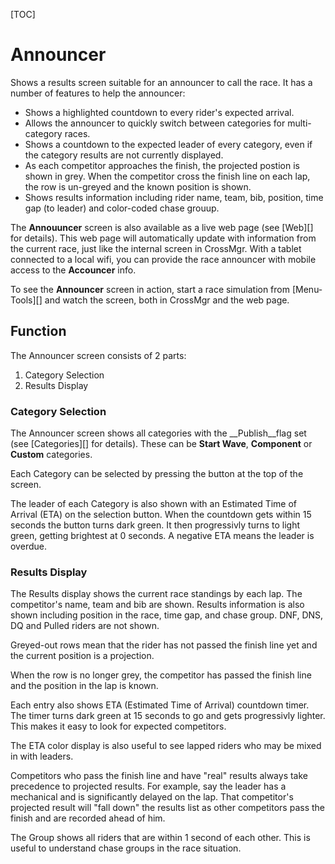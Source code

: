 [TOC]

# Announcer
Shows a results screen suitable for an announcer to call the race.  It has a number of features to help the announcer:
* Shows a highlighted countdown to every rider's expected arrival.
* Allows the announcer to quickly switch between categories for multi-category races.
* Shows a countdown to the expected leader of every category, even if the category results are not currently displayed.
* As each competitor approaches the finish, the projected postion is shown in grey.  When the competitor cross the finish line on each lap, the row is un-greyed and the known position is shown.
* Shows results information including rider name, team, bib, position, time gap (to leader) and color-coded chase grouup.

The __Annouuncer__ screen is also available as a live web page (see [Web][] for details).  This web page will automatically update with information from the current race, just like the internal screen in CrossMgr.  With a tablet connected to a local wifi, you can provide the race announcer with mobile access to the __Accouncer__ info.

To see the __Announcer__ screen in action, start a race simulation from [Menu-Tools][] and watch the screen, both in CrossMgr and the web page.

## Function

The Announcer screen consists of 2 parts:
1. Category Selection
1. Results Display

### Category Selection

The Announcer screen shows all categories with the __Publish__flag set (see [Categories][] for details).
These can be __Start Wave__, __Component__ or __Custom__ categories.

Each Category can be selected by pressing the button at the top of the screen.

The leader of each Category is also shown with an Estimated Time of Arrival (ETA) on the selection button.
When the countdown gets within 15 seconds the button turns dark green.
It then progressivly turns to light green, getting brightest at 0 seconds.
A negative ETA means the leader is overdue.

### Results Display

The Results display shows the current race standings by each lap.  The competitor's name, team and bib are shown.  Results information is also shown including position in the race, time gap, and chase group.  DNF, DNS, DQ and Pulled riders are not shown.

Greyed-out rows mean that the rider has not passed the finish line yet and the current position is a projection.

When the row is no longer grey, the competitor has passed the finish line and the position in the lap is known.

Each entry also shows ETA (Estimated Time of Arrival) countdown timer.  The timer turns dark green at 15 seconds to go and gets progressivly lighter.  This makes it easy to look for expected competitors.

The ETA color display is also useful to see lapped riders who may be mixed in with leaders.

Competitors who pass the finish line and have "real" results always take precedence to projected results.  For example, say the leader has a mechanical and is significantly delayed on the lap.  That competitor's projected result will "fall down" the results list as other competitors pass the finish and are recorded ahead of him.

The Group shows all riders that are within 1 second of each other.  This is useful to understand chase groups in the race situation.


